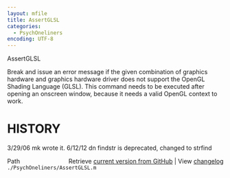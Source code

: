```yaml
---
layout: mfile
title: AssertGLSL
categories:
  - PsychOneliners
encoding: UTF-8
---
```


AssertGLSL

Break and issue an error message if the given combination of graphics
hardware and graphics hardware driver does not support the OpenGL Shading
Language (GLSL). This command needs to be executed after opening an
onscreen window, because it needs a valid OpenGL context to work.

# HISTORY
3/29/06   mk     wrote it.
6/12/12   dn     findstr is deprecated, changed to strfind


<div class="code_header" style="text-align:right;">
  <span style="float:left;">Path&nbsp;&nbsp;</span> <span class="counter">Retrieve <a href=
  "https://raw.github.com/Psychtoolbox-3/Psychtoolbox-3/beta/./PsychOneliners/AssertGLSL.m">current version from GitHub</a> | View <a href=
  "https://github.com/Psychtoolbox-3/Psychtoolbox-3/commits/beta/./PsychOneliners/AssertGLSL.m">changelog</a></span>
</div>
<div class="code">
  <code>./PsychOneliners/AssertGLSL.m</code>
</div>
